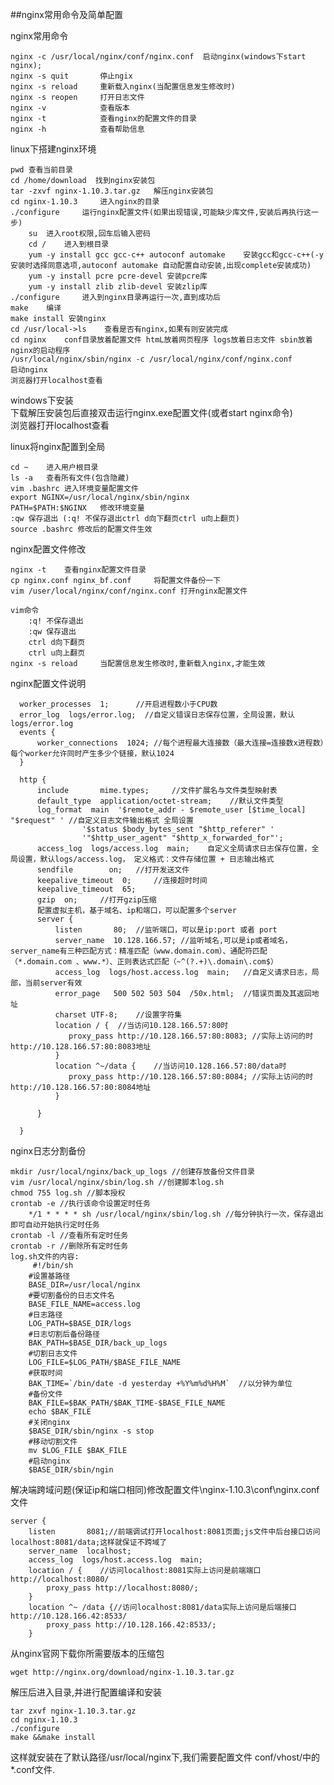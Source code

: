 ##nginx常用命令及简单配置

nginx常用命令

    nginx -c /usr/local/nginx/conf/nginx.conf  启动nginx(windows下start nginx);  
    nginx -s quit       停止ngix  
    nginx -s reload     重新载入nginx(当配置信息发生修改时)  
    nginx -s reopen     打开日志文件  
    nginx -v            查看版本  
    nginx -t            查看nginx的配置文件的目录  
    nginx -h            查看帮助信息  
  
  
linux下搭建nginx环境 

    pwd 查看当前目录  
    cd /home/download  找到nginx安装包  
    tar -zxvf nginx-1.10.3.tar.gz   解压nginx安装包  
    cd nginx-1.10.3     进入nginx的目录  
    ./configure     运行nginx配置文件(如果出现错误,可能缺少库文件,安装后再执行这一步)  
        su  进入root权限,回车后输入密码  
        cd /    进入到根目录  
        yum -y install gcc gcc-c++ autoconf automake    安装gcc和gcc-c++(-y安装时选择同意选项,autoconf automake 自动配置自动安装,出现complete安装成功)  
        yum -y install pcre pcre-devel 安装pcre库  
        yum -y install zlib zlib-devel 安装zlip库  
    ./configure     进入到nginx目录再运行一次,直到成功后  
    make    编译  
    make install 安装nginx  
    cd /usr/local->ls    查看是否有nginx,如果有则安装完成  
    cd nginx    conf目录放着配置文件 htmL放着网页程序 logs放着日志文件 sbin放着nginx的启动程序  
    /usr/local/nginx/sbin/nginx -c /usr/local/nginx/conf/nginx.conf      启动nginx  
    浏览器打开localhost查看  
          
windows下安装  
    下载解压安装包后直接双击运行nginx.exe配置文件(或者start nginx命令)  
    浏览器打开localhost查看  
  
  
linux将nginx配置到全局

    cd ~    进入用户根目录  
    ls -a   查看所有文件(包含隐藏)  
    vim .bashrc 进入环境变量配置文件  
    export NGINX=/usr/local/nginx/sbin/nginx  
    PATH=$PATH:$NGINX   修改环境变量  
    :qw 保存退出 (:q! 不保存退出ctrl d向下翻页ctrl u向上翻页)  
    source .bashrc 修改后的配置文件生效  
  
nginx配置文件修改

    nginx -t    查看nginx配置文件目录  
    cp nginx.conf nginx_bf.conf     将配置文件备份一下  
    vim /user/local/nginx/conf/nginx.conf 打开nginx配置文件  
  
    vim命令  
        :q! 不保存退出  
        :qw 保存退出  
        ctrl d向下翻页  
        ctrl u向上翻页  
    nginx -s reload     当配置信息发生修改时,重新载入nginx,才能生效  
  
nginx配置文件说明

      worker_processes  1;      //开启进程数小于CPU数   
      error_log  logs/error.log;  //自定义错误日志保存位置，全局设置，默认logs/error.log  
      events {  
          worker_connections  1024; //每个进程最大连接数（最大连接=连接数x进程数）每个worker允许同时产生多少个链接，默认1024  
      }  
        
      http {  
          include       mime.types;     //文件扩展名与文件类型映射表  
          default_type  application/octet-stream;    //默认文件类型  
          log_format  main  '$remote_addr - $remote_user [$time_local] "$request" ' //自定义日志文件输出格式 全局设置  
                    '$status $body_bytes_sent "$http_referer" '  
                    '"$http_user_agent" "$http_x_forwarded_for"';  
          access_log  logs/access.log  main;    自定义全局请求日志保存位置，全局设置，默认logs/access.log， 定义格式：文件存储位置 + 日志输出格式  
          sendfile        on;   //打开发送文件  
          keepalive_timeout  0;     //连接超时时间  
          keepalive_timeout  65;  
          gzip  on;     //打开gzip压缩  
          配置虚拟主机，基于域名、ip和端口，可以配置多个server  
          server {  
              listen       80;  //监听端口，可以是ip:port 或者 port  
              server_name  10.128.166.57; //监听域名,可以是ip或者域名，server_name有三种匹配方式：精准匹配（www.domain.com）、通配符匹配（*.domain.com 、www.*）、正则表达式匹配（~^(?.+)\.domain\.com$）  
              access_log  logs/host.access.log  main;   //自定义请求日志，局部，当前server有效  
              error_page   500 502 503 504  /50x.html;  //错误页面及其返回地址  
              charset UTF-8;    //设置字符集  
              location / {  //当访问10.128.166.57:80时  
                 proxy_pass http://10.128.166.57:80:8083; //实际上访问的时http://10.128.166.57:80:8083地址  
              }  
              location ^~/data {    //当访问10.128.166.57:80/data时  
                 proxy_pass http://10.128.166.57:80:8084; //实际上访问的时http://10.128.166.57:80:8084地址  
              }  
                
          }  
            
      }  
  
  
nginx日志分割备份

    mkdir /usr/local/nginx/back_up_logs //创建存放备份文件目录  
    vim /usr/local/nginx/sbin/log.sh //创建脚本log.sh  
    chmod 755 log.sh //脚本授权  
    crontab -e //执行该命令设置定时任务  
        */1 * * * * sh /usr/local/nginx/sbin/log.sh //每分钟执行一次，保存退出即可自动开始执行定时任务  
    crontab -l //查看所有定时任务  
    crontab -r //删除所有定时任务  
    log.sh文件的内容:  
         #!/bin/sh  
        #设置基路径  
        BASE_DIR=/usr/local/nginx  
        #要切割备份的日志文件名  
        BASE_FILE_NAME=access.log  
        #日志路径  
        LOG_PATH=$BASE_DIR/logs  
        #日志切割后备份路径  
        BAK_PATH=$BASE_DIR/back_up_logs  
        #切割日志文件  
        LOG_FILE=$LOG_PATH/$BASE_FILE_NAME  
        #获取时间  
        BAK_TIME=`/bin/date -d yesterday +%Y%m%d%H%M`  //以分钟为单位  
        #备份文件  
        BAK_FILE=$BAK_PATH/$BAK_TIME-$BASE_FILE_NAME  
        echo $BAK_FILE  
        #关闭nginx  
        $BASE_DIR/sbin/nginx -s stop  
        #移动切割文件  
        mv $LOG_FILE $BAK_FILE  
        #启动nginx  
        $BASE_DIR/sbin/ngin  
  
  
  
解决端跨域问题(保证ip和端口相同)修改配置文件\nginx-1.10.3\conf\nginx.conf文件  

    server {  
        listen       8081;//前端调试打开localhost:8081页面;js文件中后台接口访问localhost:8081/data;这样就保证不跨域了  
        server_name  localhost;  
        access_log  logs/host.access.log  main;  
        location / {    //访问localhost:8081实际上访问是前端端口http://localhost:8080/  
            proxy_pass http://localhost:8080/;  
        }  
        location ^~ /data {//访问localhost:8081/data实际上访问是后端接口http://10.128.166.42:8533/  
            proxy_pass http://10.128.166.42:8533/;  
        }


从nginx官网下载你所需要版本的压缩包
	
	wget http://nginx.org/download/nginx-1.10.3.tar.gz

解压后进入目录,并进行配置编译和安装

	tar zxvf nginx-1.10.3.tar.gz
	cd nginx-1.10.3
	./configure
	make &&make install
这样就安装在了默认路径/usr/local/nginx下,我们需要配置文件 conf/vhost/中的*.conf文件.